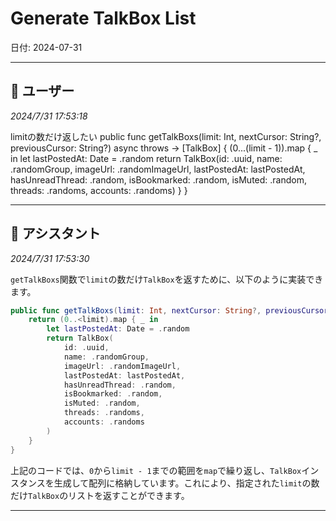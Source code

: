 # Generate TalkBox List

日付: 2024-07-31

---

## 👤 ユーザー
*2024/7/31 17:53:18*

limitの数だけ返したい
    public func getTalkBoxs(limit: Int, nextCursor: String?, previousCursor: String?) async throws -&gt; [TalkBox] {
        (0...(limit - 1)).map { _ in
            let lastPostedAt: Date = .random
            return TalkBox(id: .uuid, name: .randomGroup, imageUrl: .randomImageUrl, lastPostedAt: lastPostedAt, hasUnreadThread: .random, isBookmarked: .random, isMuted: .random, threads: .randoms, accounts: .randoms)
        }
    }

---

## 🤖 アシスタント
*2024/7/31 17:53:30*

`getTalkBoxs`関数で`limit`の数だけ`TalkBox`を返すために、以下のように実装できます。

```swift
public func getTalkBoxs(limit: Int, nextCursor: String?, previousCursor: String?) async throws -> [TalkBox] {
    return (0..<limit).map { _ in
        let lastPostedAt: Date = .random
        return TalkBox(
            id: .uuid, 
            name: .randomGroup, 
            imageUrl: .randomImageUrl, 
            lastPostedAt: lastPostedAt, 
            hasUnreadThread: .random, 
            isBookmarked: .random, 
            isMuted: .random, 
            threads: .randoms, 
            accounts: .randoms
        )
    }
}
```

上記のコードでは、`0`から`limit - 1`までの範囲を`map`で繰り返し、`TalkBox`インスタンスを生成して配列に格納しています。これにより、指定された`limit`の数だけ`TalkBox`のリストを返すことができます。

---
